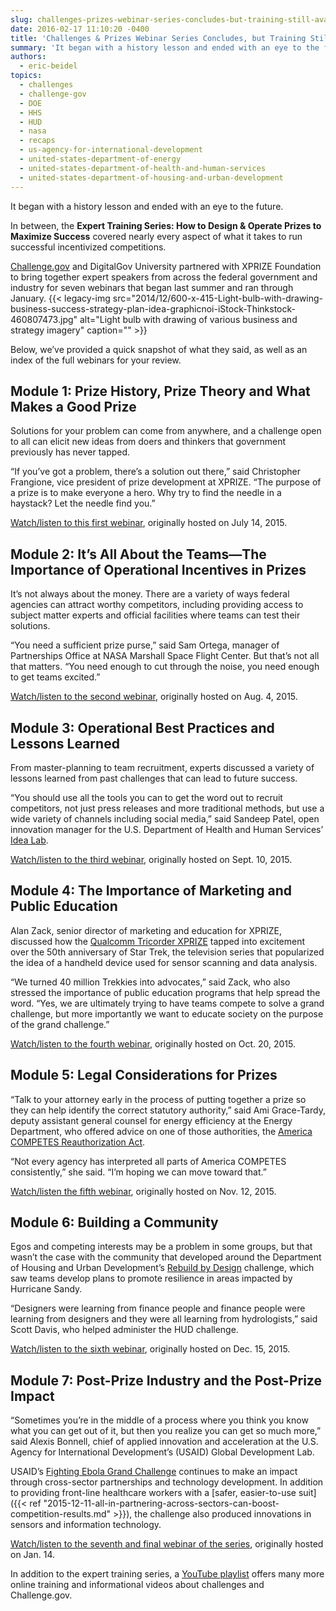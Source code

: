 ```yaml
---
slug: challenges-prizes-webinar-series-concludes-but-training-still-available
date: 2016-02-17 11:10:20 -0400
title: 'Challenges & Prizes Webinar Series Concludes, but Training Still Available'
summary: 'It began with a history lesson and ended with an eye to the future. In between, the Expert Training Series: How to Design & Operate Prizes to Maximize Success covered nearly every aspect of what it takes to run successful incentivized competitions. Challenge.gov and DigitalGov University partnered with XPRIZE Foundation to bring together expert speakers'
authors:
  - eric-beidel
topics:
  - challenges
  - challenge-gov
  - DOE
  - HHS
  - HUD
  - nasa
  - recaps
  - us-agency-for-international-development
  - united-states-department-of-energy
  - united-states-department-of-health-and-human-services
  - united-states-department-of-housing-and-urban-development
---
```


It began with a history lesson and ended with an eye to the future.

In between, the **Expert Training Series: How to Design & Operate Prizes to Maximize Success** covered nearly every aspect of what it takes to run successful incentivized competitions.

[Challenge.gov](https://www.challenge.gov/list/) and DigitalGov University partnered with XPRIZE Foundation to bring together expert speakers from across the federal government and industry for seven webinars that began last summer and ran through January. {{< legacy-img src="2014/12/600-x-415-Light-bulb-with-drawing-business-success-strategy-plan-idea-graphicnoi-iStock-Thinkstock-460807473.jpg" alt="Light bulb with drawing of various business and strategy imagery" caption="" >}} 

Below, we’ve provided a quick snapshot of what they said, as well as an index of the full webinars for your review.

## Module 1: Prize History, Prize Theory and What Makes a Good Prize

Solutions for your problem can come from anywhere, and a challenge open to all can elicit new ideas from doers and thinkers that government previously has never tapped.

“If you’ve got a problem, there’s a solution out there,” said Christopher Frangione, vice president of prize development at XPRIZE. “The purpose of a prize is to make everyone a hero. Why try to find the needle in a haystack? Let the needle find you.”

[Watch/listen to this first webinar](https://www.youtube.com/watch?v=i0_CgUfHL04), originally hosted on July 14, 2015.

## Module 2: It’s All About the Teams—The Importance of Operational Incentives in Prizes

It’s not always about the money. There are a variety of ways federal agencies can attract worthy competitors, including providing access to subject matter experts and official facilities where teams can test their solutions.

“You need a sufficient prize purse,” said Sam Ortega, manager of Partnerships Office at NASA Marshall Space Flight Center. But that’s not all that matters. “You need enough to cut through the noise, you need enough to get teams excited.”

[Watch/listen to the second webinar](https://www.youtube.com/watch?v=w_-UKCfyjUQ), originally hosted on Aug. 4, 2015.

## Module 3: Operational Best Practices and Lessons Learned

From master-planning to team recruitment, experts discussed a variety of lessons learned from past challenges that can lead to future success.

“You should use all the tools you can to get the word out to recruit competitors, not just press releases and more traditional methods, but use a wide variety of channels including social media,” said Sandeep Patel, open innovation manager for the U.S. Department of Health and Human Services’ [Idea Lab](http://www.hhs.gov/idealab/).

[Watch/listen to the third webinar](https://www.youtube.com/watch?v=z6a1V-AXpN8), originally hosted on Sept. 10, 2015.

## Module 4: The Importance of Marketing and Public Education

Alan Zack, senior director of marketing and education for XPRIZE, discussed how the [Qualcomm Tricorder XPRIZE](http://tricorder.xprize.org/) tapped into excitement over the 50th anniversary of Star Trek, the television series that popularized the idea of a handheld device used for sensor scanning and data analysis.

“We turned 40 million Trekkies into advocates,” said Zack, who also stressed the importance of public education programs that help spread the word. “Yes, we are ultimately trying to have teams compete to solve a grand challenge, but more importantly we want to educate society on the purpose of the grand challenge.”

[Watch/listen to the fourth webinar](https://www.youtube.com/watch?v=yEyFIzj_7RM&feature=youtu.be), originally hosted on Oct. 20, 2015.

## Module 5: Legal Considerations for Prizes

“Talk to your attorney early in the process of putting together a prize so they can help identify the correct statutory authority,” said Ami Grace-Tardy, deputy assistant general counsel for energy efficiency at the Energy Department, who offered advice on one of those authorities, the [America COMPETES Reauthorization Act](https://www.congress.gov/bill/114th-congress/house-bill/1806).

“Not every agency has interpreted all parts of America COMPETES consistently,” she said. “I’m hoping we can move toward that.”

[Watch/listen the fifth webinar](https://www.youtube.com/watch?v=pJzjZtjkwnc&list=PLd9b-GuOJ3nFeJeAHAn3Z5opohjxIw8OC), originally hosted on Nov. 12, 2015.

## Module 6: Building a Community

Egos and competing interests may be a problem in some groups, but that wasn’t the case with the community that developed around the Department of Housing and Urban Development’s [Rebuild by Design](http://www.rebuildbydesign.org/) challenge, which saw teams develop plans to promote resilience in areas impacted by Hurricane Sandy.

“Designers were learning from finance people and finance people were learning from designers and they were all learning from hydrologists,” said Scott Davis, who helped administer the HUD challenge.

[Watch/listen to the sixth webinar](https://www.youtube.com/watch?v=9JhOZP61_XI), originally hosted on Dec. 15, 2015.

## Module 7: Post-Prize Industry and the Post-Prize Impact

“Sometimes you’re in the middle of a process where you think you know what you can get out of it, but then you realize you can get so much more,” said Alexis Bonnell, chief of applied innovation and acceleration at the U.S. Agency for International Development’s (USAID) Global Development Lab.

USAID’s [Fighting Ebola Grand Challenge](http://www.ebolagrandchallenge.net/) continues to make an impact through cross-sector partnerships and technology development. In addition to providing front-line healthcare workers with a [safer, easier-to-use suit]({{< ref "2015-12-11-all-in-partnering-across-sectors-can-boost-competition-results.md" >}}), the challenge also produced innovations in sensors and information technology.

[Watch/listen to the seventh and final webinar of the series](https://www.youtube.com/watch?v=QdLSB2rjV9w), originally hosted on Jan. 14.

In addition to the expert training series, a [YouTube playlist](https://www.youtube.com/playlist?list=PLd9b-GuOJ3nFeJeAHAn3Z5opohjxIw8OC) offers many more online training and informational videos about challenges and Challenge.gov.